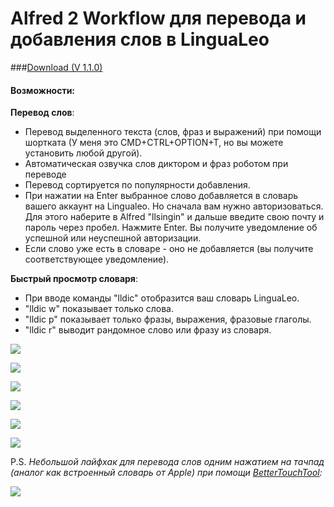 # Alfred 2 Workflow для перевода и добавления слов в LinguaLeo

###[Download (V 1.1.0)](https://github.com/PazzaVlad/alfred-lingualeo/releases/download/1.1.0/LinguaLeo.Translate.alfredworkflow?raw=true)

#### Возможности:
**Перевод слов**:
- Перевод выделенного текста (слов, фраз и выражений) при помощи шортката (У меня это CMD+CTRL+OPTION+T, но вы можете установить любой другой).
- Автоматическая озвучка слов диктором и фраз роботом при переводе
- Перевод сортируется по популярности добавления.
- При нажатии на Enter выбранное слово добавляется в словарь вашего аккаунт на Lingualeo. Но сначала вам нужно авторизоваться. Для этого наберите в Alfred "llsingin" и дальше введите свою почту и пароль через пробел. Нажмите Enter. Вы получите уведомление об успешной или неуспешной авторизации.
- Если слово уже есть в словаре - оно не добавляется (вы получите соответствующее уведомление).

**Быстрый просмотр словаря**:
- При вводе команды "lldic" отобразится ваш словарь LinguaLeo.
- "lldic w" показывает только слова.
- "lldic p" показывает только фразы, выражения, фразовые глаголы.
- "lldic r" выводит рандомное слово или фразу из словаря.

![](https://github.com/PazzaVlad/alfred-lingualeo/blob/master/screenshots/alfred_1.jpg)

![](https://github.com/PazzaVlad/alfred-lingualeo/blob/master/screenshots/alfred_2.jpg)

![](https://github.com/PazzaVlad/alfred-lingualeo/blob/master/screenshots/alfred_3.jpg)

![](https://github.com/PazzaVlad/alfred-lingualeo/blob/master/screenshots/alfred_4.jpg)

![](https://github.com/PazzaVlad/alfred-lingualeo/blob/master/screenshots/alfred_5.jpg)

![](https://github.com/PazzaVlad/alfred-lingualeo/blob/master/screenshots/alfred_6.jpg)

P.S. *Небольшой лайфхак для перевода слов одним нажатием на тачпад (аналог как встроенный словарь от Apple) при помощи [BetterTouchTool](https://www.boastr.net/downloads/):*

![](https://github.com/PazzaVlad/alfred-lingualeo/blob/master/screenshots/alfred_7.jpg)
